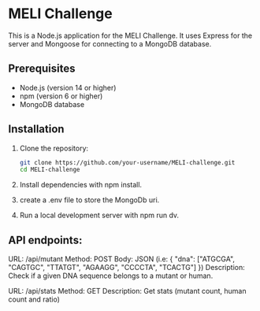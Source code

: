 # MELI Challenge

This is a Node.js application for the MELI Challenge. It uses Express for the server and Mongoose for connecting to a MongoDB database.

## Prerequisites

- Node.js (version 14 or higher)
- npm (version 6 or higher)
- MongoDB database

## Installation

1. Clone the repository:

   ```sh
   git clone https://github.com/your-username/MELI-challenge.git
   cd MELI-challenge

   ```

2. Install dependencies with npm install.

3. create a .env file to store the MongoDb uri.

4. Run a local development server with npm run dv.

## API endpoints:

URL: /api/mutant
Method: POST
Body: JSON (i.e: {
"dna": ["ATGCGA", "CAGTGC", "TTATGT", "AGAAGG", "CCCCTA", "TCACTG"]
})
Description: Check if a given DNA sequence belongs to a mutant or human.

URL: /api/stats
Method: GET
Description: Get stats (mutant count, human count and ratio)
